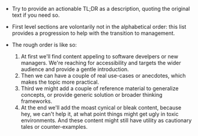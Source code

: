
- Try to provide an actionable TL;DR as a description, quoting the original text if you need so.

- First level sections are volontarily not in the alphabetical order: this
list provides a progression to help with the transition to management.

- The rough order is like so:

  1. At first we'll find content appeling to software develpers or new managers. We're reaching for accessibility and targets the wider audience and provide a gentle introduction.
  1. Then we can have a couple of real use-cases or anecdotes, which makes the topic more practical.
  1. Third we might add a couple of reference material to generalize concepts, or provide generic solution or broader thinking frameworks.
  1. At the end we'll add the moast cynical or bleak content, because hey, we can't help it, at what point things might get ugly in toxic environments. And these content might still have utility as cautionary tales or counter-examples.
